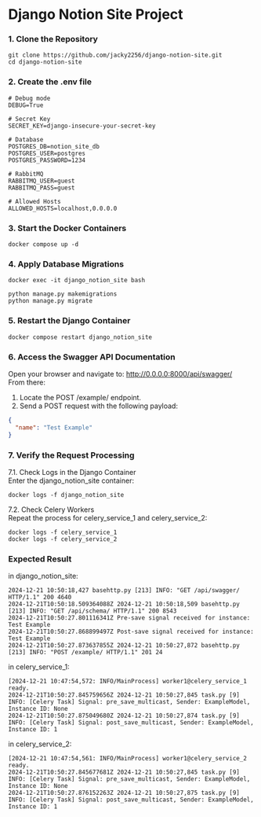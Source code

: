 #  Django Notion Site Project
### 1. Clone the Repository
```shell
git clone https://github.com/jacky2256/django-notion-site.git
cd django-notion-site
```
### 2. Create the .env file
```shell
# Debug mode
DEBUG=True

# Secret Key
SECRET_KEY=django-insecure-your-secret-key

# Database
POSTGRES_DB=notion_site_db
POSTGRES_USER=postgres
POSTGRES_PASSWORD=1234

# RabbitMQ
RABBITMQ_USER=guest
RABBITMQ_PASS=guest

# Allowed Hosts
ALLOWED_HOSTS=localhost,0.0.0.0
```
### 3. Start the Docker Containers
```shell
docker compose up -d
```
### 4. Apply Database Migrations
```shell
docker exec -it django_notion_site bash
```
```shell
python manage.py makemigrations
python manage.py migrate
```
### 5. Restart the Django Container
```shell
docker compose restart django_notion_site
```
### 6. Access the Swagger API Documentation
Open your browser and navigate to: http://0.0.0.0:8000/api/swagger/
<br> From there:

1. Locate the POST /example/ endpoint.
2. Send a POST request with the following payload:
```json
{
  "name": "Test Example"
}
```
### 7. Verify the Request Processing
7.1. Check Logs in the Django Container
<br> Enter the django_notion_site container:
```shell
docker logs -f django_notion_site
```
7.2. Check Celery Workers
<br> Repeat the process for celery_service_1 and celery_service_2:
```shell
docker logs -f celery_service_1
docker logs -f celery_service_2
```
### Expected Result
in django_notion_site:
```shell
2024-12-21 10:50:18,427 basehttp.py [213] INFO: "GET /api/swagger/ HTTP/1.1" 200 4640
2024-12-21T10:50:18.509364088Z 2024-12-21 10:50:18,509 basehttp.py [213] INFO: "GET /api/schema/ HTTP/1.1" 200 8543
2024-12-21T10:50:27.801116341Z Pre-save signal received for instance: Test Example
2024-12-21T10:50:27.868899497Z Post-save signal received for instance: Test Example
2024-12-21T10:50:27.873637855Z 2024-12-21 10:50:27,872 basehttp.py [213] INFO: "POST /example/ HTTP/1.1" 201 24
```
in celery_service_1:
```shell
[2024-12-21 10:47:54,572: INFO/MainProcess] worker1@celery_service_1 ready.
2024-12-21T10:50:27.845759656Z 2024-12-21 10:50:27,845 task.py [9] INFO: [Celery Task] Signal: pre_save_multicast, Sender: ExampleModel, Instance ID: None
2024-12-21T10:50:27.875049680Z 2024-12-21 10:50:27,874 task.py [9] INFO: [Celery Task] Signal: post_save_multicast, Sender: ExampleModel, Instance ID: 1
```
in celery_service_2:
```shell
[2024-12-21 10:47:54,561: INFO/MainProcess] worker1@celery_service_2 ready.
2024-12-21T10:50:27.845677681Z 2024-12-21 10:50:27,845 task.py [9] INFO: [Celery Task] Signal: pre_save_multicast, Sender: ExampleModel, Instance ID: None
2024-12-21T10:50:27.876152263Z 2024-12-21 10:50:27,875 task.py [9] INFO: [Celery Task] Signal: post_save_multicast, Sender: ExampleModel, Instance ID: 1
```